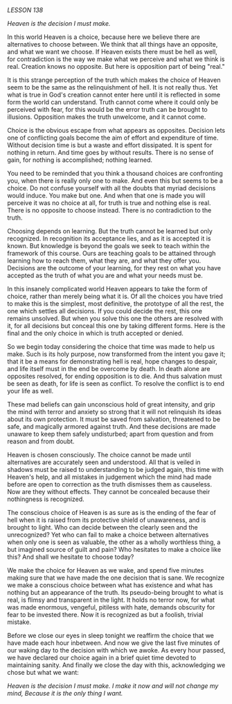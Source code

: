 *LESSON 138*

*Heaven is the decision I must make.*

In this world Heaven is a choice, because here we believe there are alternatives to choose between. We think that all things have an opposite, and what we want we choose. If Heaven exists there must be hell as well, for contradiction is the way we make what we perceive and what we think is real. Creation knows no opposite. But here is opposition part of being "real."

It is this strange perception of the truth which makes the choice of Heaven seem to be the same as the relinquishment of hell. It is not really thus. Yet what is true in God's creation cannot enter here until it is reflected in some form the world can understand. Truth cannot come where it could only be perceived with fear, for this would be the error truth can be brought to illusions. Opposition makes the truth unwelcome, and it cannot come.

Choice is the obvious escape from what appears as opposites. Decision lets one of conflicting goals become the aim of effort and expenditure of time. Without decision time is but a waste and effort dissipated. It is spent for nothing in return. And time goes by without results. There is no sense of gain, for nothing is accomplished; nothing learned.

You need to be reminded that you think a thousand choices are confronting you, when there is really only one to make. And even this but seems to be a choice. Do not confuse yourself with all the doubts that myriad decisions would induce. You make but one. And when that one is made you will perceive it was no choice at all, for truth is true and nothing else is real. There is no opposite to choose instead. There is no contradiction to the truth.

Choosing depends on learning. But the truth cannot be learned but only recognized. In recognition its acceptance lies, and as it is accepted it is known. But knowledge is beyond the goals we seek to teach within the framework of this course. Ours are teaching goals to be attained through learning how to reach them, what they are, and what they offer you. Decisions are the outcome of your learning, for they rest on what you have accepted as the truth of what you are and what your needs must be.

In this insanely complicated world Heaven appears to take the form of choice, rather than merely being what it is. Of all the choices you have tried to make this is the simplest, most definitive, the prototype of all the rest, the one which settles all decisions. If you could decide the rest, this one remains unsolved. But when you solve this one the others are resolved with it, for all decisions but conceal this one by taking different forms. Here is the final and the only choice in which is truth accepted or denied.

So we begin today considering the choice that time was made to help us make. Such is its holy purpose, now transformed from the intent you gave it; that it be a means for demonstrating hell is real, hope changes to despair, and life itself must in the end be overcome by death. In death alone are opposites resolved, for ending opposition is to die. And thus salvation must be seen as death, for life is seen as conflict. To resolve the conflict is to end your life as well.

These mad beliefs can gain unconscious hold of great intensity, and grip the mind with terror and anxiety so strong that it will not relinquish its ideas about its own protection. It must be saved from salvation, threatened to be safe, and magically armored against truth. And these decisions are made unaware to keep them safely undisturbed; apart from question and from reason and from doubt.

Heaven is chosen consciously. The choice cannot be made until alternatives are accurately seen and understood. All that is veiled in shadows must be raised to understanding to be judged again, this time with Heaven's help, and all mistakes in judgement which the mind had made before are open to correction as the truth dismisses them as causeless. Now are they without effects. They cannot be concealed because their nothingness is recognized.

The conscious choice of Heaven is as sure as is the ending of the fear of hell when it is raised from its protective shield of unawareness, and is brought to light. Who can decide between the clearly seen and the unrecognized? Yet who can fail to make a choice between alternatives when only one is seen as valuable, the other as a wholly worthless thing, a but imagined source of guilt and pain? Who hesitates to make a choice like this? And shall we hesitate to choose today?

We make the choice for Heaven as we wake, and spend five minutes making sure that we have made the one decision that is sane. We recognize we make a conscious choice between what has existence and what has nothing but an appearance of the truth. Its pseudo-being brought to what is real, is flimsy and transparent in the light. It holds no terror now, for what was made enormous, vengeful, pitiless with hate, demands obscurity for fear to be invested there. Now it is recognized as but a foolish, trivial mistake.

Before we close our eyes in sleep tonight we reaffirm the choice that we have made each hour inbetween. And now we give the last five minutes of our waking day to the decision with which we awoke. As every hour passed, we have declared our choice again in a brief quiet time devoted to maintaining sanity. And finally we close the day with this, acknowledging we chose but what we want:

_Heaven is the decision I must make._
_I make it now and will not change my mind,_
_Because it is the only thing I want._